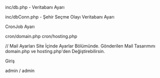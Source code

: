 inc/db.php - Veritabanı Ayarı

inc/dbConn.php - Şehir Seçme Olayı Veritabanı Ayarı

CronJob Ayarı

cron/domain.php
cron/hosting.php

// Mail Ayarları Site İçinde Ayarlar Bölümünde. Gönderilen Mail Tasarımını domain.php ve hosting.php'den Değiştirebilirsin.


Giriş

admin / admin
